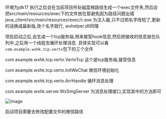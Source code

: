 环境为jdk17
执行之后会在当前项目所处磁盘根路径生成一个exec文件夹,然后会把src/main/resources/exec下的文件放在那避免因为路径问题出错
java_client/src/main/resources/exec/c.exe 为注入器,只不过把名字改短了,更新的话换成最新版,改个名字就行, wxhelper.dll同理

项目启动之后,会生成一个tcp服务端,用来接受hook信息,然后把接收的信息放在队列中,之后用一个线程去循环处理消息.
具体实现可以看
```com.example.wxhk.tcp.vertx```包下的三个文件

com.example.wxhk.tcp.vertx.VertxTcp  这个是tcp服务端,接受信息

com.example.wxhk.tcp.vertx.InitWeChat 微信环境初始化

com.example.wxhk.tcp.vertx.ArrHandle 循环消息处理

com.example.wxhk.server.WxSmgServer 为消息处理接口,实现其中的方法即可

![image](https://github.com/sglmsn/wxhelper/assets/36943585/59d49401-a492-46a9-8ed9-dab7fb1822b4)



启动项目需要去修改配置文件的微信路径
